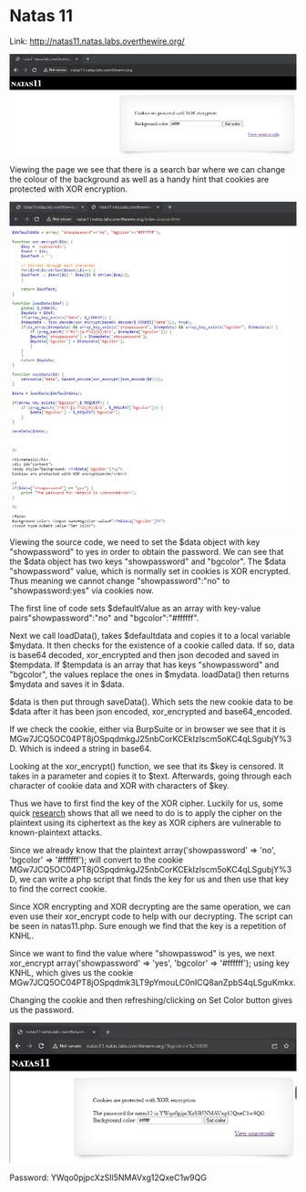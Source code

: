 # Natas 11

Link: http://natas11.natas.labs.overthewire.org/

![Default page appearance](../images/natas11/defaultPage.png)

Viewing the page we see that there is a search bar where we can change the colour of the background as well as a handy hint that cookies are protected with XOR encryption.

![Source code](../images/natas11/sourceCode.png)

Viewing the source code, we need to set the $data object with key "showpassword" to yes in order to obtain the password. We can see that the $data object has two keys "showpassword" and "bgcolor". The $data "showpassword" value, which is normally set in cookies is XOR encrypted. Thus meaning we cannot change "showpassword":"no" to "showpassword:yes" via cookies now.

The first line of code sets $defaultValue as an array with key-value pairs"showpassword":"no" and "bgcolor":"#ffffff".

Next we call loadData(), takes $defaultdata and copies it to a local variable $mydata. It then checks for the existence of a cookie called data. If so, data is base64 decoded, xor_encrypted and then json decoded and saved in $tempdata. If $tempdata is an array that has keys "showpassword" and "bgcolor", the values replace the ones in $mydata. loadData() then returns $mydata and saves it in $data.

$data is then put through saveData(). Which sets the new cookie data to be $data after it has been json encoded, xor_encrypted and base64_encoded.

If we check the cookie, either via BurpSuite or in browser we see that it is MGw7JCQ5OC04PT8jOSpqdmkgJ25nbCorKCEkIzlscm5oKC4qLSgubjY%3D. Which is indeed a string in base64.

Looking at the xor_encrypt() function, we see that its $key is censored. It takes in a parameter and copies it to $text. Afterwards, going through each character of cookie data and XOR with characters of $key.

Thus we have to first find the key of the XOR cipher. Luckily for us, some quick [research](https://en.wikipedia.org/wiki/XOR_cipher#Use_and_security) shows that all we need to do is to apply the cipher on the plaintext using its ciphertext as the key as XOR ciphers are vulnerable to known-plaintext attacks.

Since we already know that the plaintext array('showpassword' => 'no', 'bgcolor' => '#ffffff'); will convert to the cookie MGw7JCQ5OC04PT8jOSpqdmkgJ25nbCorKCEkIzlscm5oKC4qLSgubjY%3D, we can write a php script that finds the key for us and then use that key to find the correct cookie.

Since XOR encrypting and XOR decrypting are the same operation, we can even use their xor_encrypt code to help with our decrypting. The script can be seen in natas11.php. Sure enough we find that the key is a repetition of KNHL.

Since we want to find the value where "showpasswod" is yes, we next xor_encrypt array('showpassword' => 'yes', 'bgcolor' => '#ffffff'); using key KNHL, which gives us the cookie MGw7JCQ5OC04PT8jOSpqdmk3LT9pYmouLC0nICQ8anZpbS4qLSguKmkx.

Changing the cookie and then refreshing/clicking on Set Color button gives us the password.

![Password](../images/natas11/password.png)

Password: YWqo0pjpcXzSIl5NMAVxg12QxeC1w9QG